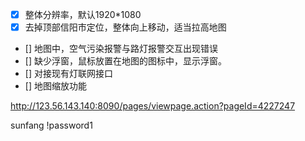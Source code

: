 - [x] 整体分辨率，默认1920*1080
- [x] 去掉顶部信阳市定位，整体向上移动，适当拉高地图
- [] 地图中，空气污染报警与路灯报警交互出现错误
- [] 缺少浮窗，鼠标放置在地图的图标中，显示浮窗。
- [] 对接现有灯联网接口
- [] 地图缩放功能



http://123.56.143.140:8090/pages/viewpage.action?pageId=4227247

sunfang
!password1
